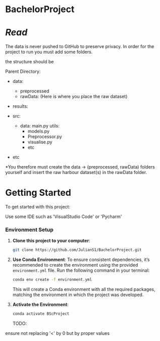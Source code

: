 # BachelorProject

# ***Read***

The data is never pushed to GitHub to preserve privacy. In order for the project to run you must add some folders.

the structure should be

Parent Directory:

-   data:
    - preprocessed
    - rawData: (Here is where you place the raw dataset)

-   results:

-   src:
    - data: main.py
    utils:
        - models.py
        - Preprocessor.py
        - visualise.py
        - etc
- etc


*You therefore must create the data -> (preprocessed, rawData) folders yourself and insert the raw harbour dataset(s) in the rawData folder.

# Getting Started
To get started with this project:

Use some IDE such as 'VisualStudio Code' or 'Pycharm'

### Environment Setup
1. **Clone this project to your computer**:
    ```bash
    git clone https://github.com/JulianS1/BachelorProject.git
    ```

2. **Use Conda Environment**: To ensure consistent dependencies, it’s recommended to create the environment using the provided `environment.yml` file. Run the following command in your terminal:
    ```bash
    conda env create -f environment.yml
    ```
    This will create a Conda environment with all the required packages, matching the environment in which the project was developed.

3. **Activate the Environment**:
    ```bash
    conda activate BScProject
    ```






    TODO:

ensure not replacing '<' by 0 but by proper values
